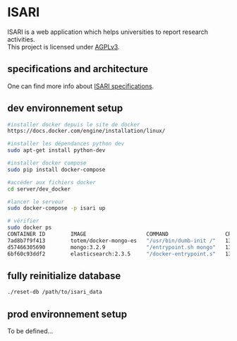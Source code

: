 # ISARI

ISARI is a web application which helps universities to report research activities.  
This project is licensed under [AGPLv3](LICENSE.md).

## specifications and architecture

One can find more info about [ISARI specifications](specs/README.md).

## dev environnement setup

```bash
#installer docker depuis le site de docker
https://docs.docker.com/engine/installation/linux/

#installer les dépendances python dev
sudo apt-get install python-dev

#installer docker compose
sudo pip install docker-compose

#accéder aux fichiers docker
cd server/dev_docker

#lancer le serveur
sudo docker-compose -p isari up

# vérifier 
sudo docker ps
CONTAINER ID        IMAGE                   COMMAND                  CREATED             STATUS              PORTS                              NAMES
7ad8b7f9f413        totem/docker-mongo-es   "/usr/bin/dumb-init /"   13 minutes ago      Up 13 minutes                                          isari_connector_1
d57466305690        mongo:3.2.9             "/entrypoint.sh mongo"   13 minutes ago      Up 13 minutes       0.0.0.0:27017->27017/tcp           isari_db_1
6bf60c93ddf2        elasticsearch:2.3.5     "/docker-entrypoint.s"   13 minutes ago      Up 13 minutes       0.0.0.0:9200->9200/tcp, 9300/tcp   isari_index_1
```

## fully reinitialize database

```bash
./reset-db /path/to/isari_data
```

## prod environnement setup 

To be defined...





